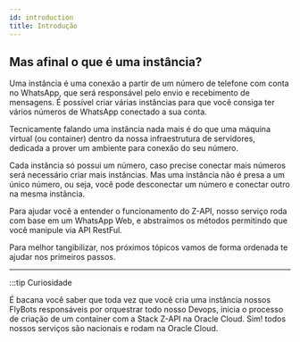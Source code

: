 ```yaml
---
id: introduction
title: Introdução
---
```


## Mas afinal o que é uma instância?

Uma instância é uma conexão a partir de um número de telefone com conta no WhatsApp, que será responsável pelo envio e recebimento de mensagens. É possível criar várias instâncias para que você consiga ter vários números de WhatsApp conectado a sua conta.

Tecnicamente falando uma instância nada mais é do que uma máquina virtual (ou container) dentro da nossa infraestrutura de servidores, dedicada a prover um ambiente para conexão do seu número.

Cada instância só possui um número, caso precise conectar mais números será necessário criar mais instâncias. Mas uma instância não é presa a um único número, ou seja, você pode desconectar um número e conectar outro na mesma instância.

Para ajudar você a entender o funcionamento do Z-API, nosso serviço roda com base em um WhatsApp Web, e abstraímos os métodos permitindo que você manipule via API RestFul.

Para melhor tangibilizar, nos próximos tópicos vamos de forma ordenada te ajudar nos primeiros passos.

---

:::tip Curiosidade

É bacana você saber que toda vez que você cria uma instância nossos FlyBots responsáveis por orquestrar todo nosso Devops, inicia o processo de criação de um container com a Stack Z-API na Oracle Cloud. Sim! todos nossos serviços são nacionais e rodam na Oracle Cloud.
